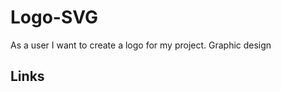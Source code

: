 # Logo-SVG
As a user I want to create a logo for my project. 
Graphic design


## Links                    
